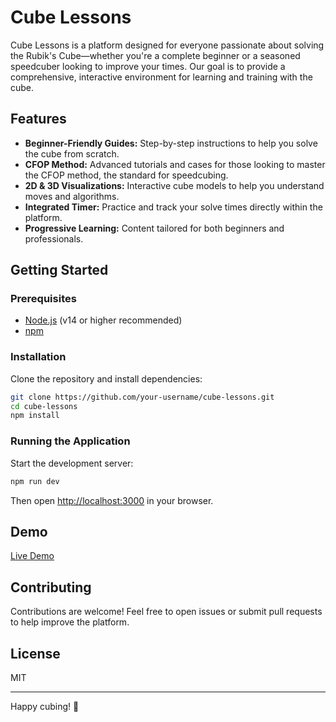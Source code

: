 # Cube Lessons

Cube Lessons is a platform designed for everyone passionate about solving the Rubik's Cube—whether you're a complete beginner or a seasoned speedcuber looking to improve your times. Our goal is to provide a comprehensive, interactive environment for learning and training with the cube.

## Features

- **Beginner-Friendly Guides:** Step-by-step instructions to help you solve the cube from scratch.
- **CFOP Method:** Advanced tutorials and cases for those looking to master the CFOP method, the standard for speedcubing.
- **2D & 3D Visualizations:** Interactive cube models to help you understand moves and algorithms.
- **Integrated Timer:** Practice and track your solve times directly within the platform.
- **Progressive Learning:** Content tailored for both beginners and professionals.

## Getting Started

### Prerequisites

- [Node.js](https://nodejs.org/) (v14 or higher recommended)
- [npm](https://www.npmjs.com/)

### Installation

Clone the repository and install dependencies:

```bash
git clone https://github.com/your-username/cube-lessons.git
cd cube-lessons
npm install
```

### Running the Application

Start the development server:

```bash
npm run dev
```

Then open [http://localhost:3000](http://localhost:3000) in your browser.

## Demo

[Live Demo](https://cube-lessons.vercel.app/)

## Contributing

Contributions are welcome! Feel free to open issues or submit pull requests to help improve the platform.

## License

MIT

---

Happy cubing! 🧩
